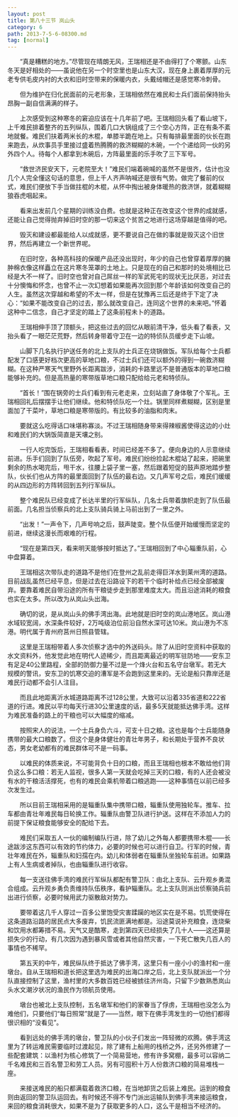 ```yaml
---
layout: post
title: 第八十三节 岚山头
category: 6
path: 2013-7-5-6-08300.md
tag: [normal]
---
```


　　“真是糟糕的地方。”尽管现在晴朗无风，王瑞相还是不由得打了个寒颤。山东冬天是好相处的——虽说他在另一个时空里也是山东大汉，现在身上裹着厚厚的元老专供毛皮内衬的大衣和旧时空带来的保暖内衣，头戴绒帽还是感觉寒冷刺骨。

　　但为维护在归化民面前的元老形象，王瑞相依然在难民和士兵们面前保持抬头昂胸一副自信满满的样子。

　　上次感受到这种寒冬的窘迫应该在十几年前了吧。王瑞相回头看了看山坡下，上千难民排着整齐的五列纵队，围着几口大锅组成了三个空心方阵，正在有条不紊地就餐。难民们扶着两米长的木棍，单膝半跪在地上。只有每排最里面的伙长在跑来跑去，从炊事员手里接过盛着热腾腾的救济糊糊的木碗，一个个递给同一伙的另外四个人。待每个人都拿到木碗后，方阵最里面的乐手吹了三下军号。

　　“救世济民安天下，元老院至大！”难民们端着碗喊的虽然不是很齐，估计也没几个人完全懂这句话的意思，但上千人齐声呐喊还是很有气势。做完了餐前的仪式，难民们便放下手当做拄棍的木棍，从怀中掏出被身体暖热的救济饼，就着糊糊狼吞虎咽起来。

　　看来出发前几个星期的训练没白费。也就是这种正在改变这个世界的成就感，还能让自己觉得抛弃掉旧时空的那一切来这个贫苦之地进行这场穿越是值得的吧。

　　毁灭和建设都最能给人以成就感，更不要说自己在做的事就是毁灭这个旧世界，然后再建立一个新世界呢。

　　在旧时空，各种高科技的保暖产品还没出现时，年少的自己也曾穿着厚厚的臃肿棉衣像这样矗立在这片寒冬笼罩的土地上。只是现在的自己和那时的处境相比已经是大不一样了。旧时空也曾对自己屌丝一样的军武死宅的现状无比厌恶，对过去十分懊悔和怀念，也曾不止一次幻想着如果能再次回到那个年龄该如何改变自己的人生。虽然这次穿越和希望的不太一样，但是在犹豫再三后还是终于下定了决心：“如果不能改变自己的过去，那么就改变自己，连同这个世界的未来吧。”怀着这种中二信念，自己才坚定的踏上了这条前程未卜的道路。

　　王瑞相伸手顶了顶额头，把这些过去的回忆从眼前清干净，低头看了看表，又抬头看了一眼茫茫荒野，然后转身带着守卫在一边的特侦队员缓步走下山坡。

　　山脚下几名执行护送任务的北上支队的士兵正在烧锅做饭。军队给每个士兵都配发了口感更好档次更高的草地口粮，不过士兵们还可以额外的得到一碗救济糊糊。在这种严寒天气里野外长距离跋涉，消耗的卡路里远不是普通版本的草地口粮能够补充的。但是高热量的寒带版草地口粮只配给给元老和特侦队。

　　“首长！”围在锅旁的士兵们看到有元老走来，立刻站直了身体敬了个军礼。王瑞相回礼后摆摆手让他们继续。他和特侦队吃一个灶。锅里同样煮糊糊，区别是里面加了干菜叶，草地口粮是寒带版的。有比较多的油脂和肉末。

　　要就这么吃得话口味堪称寡淡。不过王瑞相随身带来得辣椒酱使得这边的小灶和难民们的大锅饭简直是天壤之别。

　　一行人吃完饭后，王瑞相看看表，时间已经差不多了。便向身边的人示意继续前进。乐手们回到了队伍旁，吹起了军号。难民们纷纷捡起木棍站了起来，把碗里剩余的热水喝完后，甩干水，往腰上袋子里一塞，然后跟着短促的鼓声原地踏步整队，伙长们也从方阵的最里面回到了队伍的最右边。又几声军号之后，难民们缓缓的从四边形的方阵转回到五列行军纵队。

　　整个难民队已经变成了长达半里的行军纵队，几名士兵带着旗帜走到了队伍最前面。几名担当侦察兵的北上支队骑兵骑上马前出到了一里之外。

　　“出发！”一声令下，几声号响之后，鼓声陡变。整个队伍便开始缓慢而坚定的前进，继续这漫长而艰难的行程。

　　“现在是第四天，看来明天能够按时抵达了。”王瑞相回到了中心辎重队前，心中盘算着。

　　王瑞相这次带队走的道路不是他们在登州之乱前走得巨洋水到莱州湾的道路。目前战乱虽然已经平息，但是过去在沿路设下的若干个临时补给点已经全部被废弃。要靠着难民自带沿途的所有干粮徒步走到那里难度太大。而且沿途消耗的粮食也实在太多。所以改为从岚山头出海。

　　确切的说，是从岚山头的佛手湾出海。此地就是旧时空的岚山港地区。岚山港水域较宽阔，水深条件较好，2万吨级泊位前沿自然水深可达10米。岚山港为不冻港。明代属于青州府莒州日照县管辖。

　　这里是王瑞相带着人多次侦察才选中的外送码头。除了从旧时空资料中获取的水文资料外，他发觉此地在明代人迹稀少，而且距离最近的明军驻防地——安东卫有足足40公里路程，全部的防御力量不过是一个烽火台和五名守台墩军。若无大规模的警讯，安东卫的饥寒交迫的漕军是不会跑到这里来的。无论是船只靠岸还是难民行动都不会引人注目。

　　而且此地距离沂水城道路距离不过128公里，大致可以沿着335省道和222省道的行进。难民以平均每天行进30公里速度的话，最多5天就能抵达佛手湾。这样为难民准备的路上的干粮也可以大幅度的缩减。

　　按照宋人的说法，一个士兵身负六斗，可支十日之粮。这也是每个士兵能随身携带的最大口粮数了。但这个是身体健壮的青壮年男子，和长期处于营养不良状态，男女老幼都有的难民群体可不是一码事。

　　以难民的体质来说，不可能背负十日的口粮，而且王瑞相也根本不敢给他们背负这么多口粮：若无人监视，很多人第一天就会吃掉三天的口粮，有的人还会被没有水的干粮活活撑死，也有的难民会乘机带着口粮逃跑——这种事情在以前已经多次发生过。

　　所以目前王瑞相采用的是辎重队集中携带口粮，辎重队使用独轮车。推车、拉车都由青壮年难民每日轮换工作。辎重队由警卫队进行护送。这样在不添加人力的前提下保证粮食能够安全的配给下去。

　　难民们采取五人一伙的编制编队行进，除了幼儿之外每人都要携带木棍——长途跋涉这东西可以有效的节约体力，必要的时候也可以进行自卫。行军的时候，青壮年难民在外，辎重队和妇孺在内。幼儿和体弱者在辎重队坐独轮车前进。如果路上有人生病或者掉队，也由辎重队进行收容。

　　每一支送往佛手湾的难民行军纵队都配有警卫队：由北上支队、云升观乡勇混合组成。云升观乡勇负责维持队伍秩序，看护辎重队。北上支队则派出侦察骑兵前出进行侦察，必要时候用武力驱散敌对势力。

　　要带着这几千人穿过一百多公里饱受灾害蹂躏的地区实在是不易。饥荒使得在这条道路沿路的居民点大多废弃，饥民流匪满地都是。沿途莫说补充粮食，连烧柴和饮用水都筹措不易。天气又是酷寒，走到第四天已经损失了几十人——这还算是损失少的行动，有几次因为遇到暴风雪或者其他自然灾害，一下死亡散失几百人的事情也不稀罕。

　　第五天的中午，难民纵队终于抵达了佛手湾，这里只有一座小小的渔村和一座墩台。自从王瑞相和道长把这里选为难民的出海口岸之后，北上支队就派出一个分队直接控制了这里，渔村里的大多数百姓已经被掳往济州岛，只留下少数熟悉岚山头水文潮汐状况的渔民作为领航员使用。

　　墩台也被北上支队控制，五名墩军和他们的家眷当了俘虏，王瑞相也没怎么为难他们，只要他们“每日照常”就是了——当然，眼下在佛手湾发生的一切他们都得很识相的“没看见”。

　　看到远处的佛手湾的墩台，警卫队的小伙子们发出一阵轻微的欢腾。佛手湾这里为了转运难民需要临时过渡起见，除了建有上船用的栈桥之外，还另外修建了一些配套建筑：以渔村为核心修筑了一个简易营地，修有许多窝棚，最多可以容纳二千名难民和三百名警卫和劳工人员。另有可囤积十万人份救济口粮的简易堆栈一座。

　　来接送难民的船只都满载着救济口粮，在当地卸货之后装上难民。运到的粮食则由返回的警卫队运回去。有时候还不得不专门派出运输队到佛手湾来接运粮食，来回的粮食消耗很大，如果不是为了获取更多的人口，这么干是相当不经济的。

